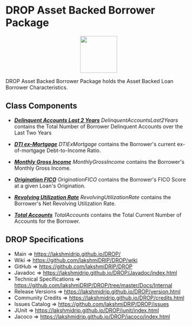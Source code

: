 # DROP Asset Backed Borrower Package

<p align="center"><img src="https://github.com/lakshmiDRIP/DROP/blob/master/DRIP_Logo.gif?raw=true" width="100"></p>

DROP Asset Backed Borrower Package holds the Asset Backed Loan Borrower Characteristics.


## Class Components

 * [***Delinquent Accounts Last 2 Years***](https://github.com/lakshmiDRIP/DROP/tree/master/src/main/java/org/drip/assetbacked/borrower/DelinquentAccountsLast2Years.java)
 <i>DelinquentAccountsLast2Years</i> contains the Total Number of Borrower Delinquent Accounts over the Last
 Two Years

 * [***DTI ex-Mortgage***](https://github.com/lakshmiDRIP/DROP/tree/master/src/main/java/org/drip/assetbacked/borrower/DTIExMortgage.java)
 <i>DTIExMortgage</i> contains the Borrower's current ex-of-mortgage Debt-to-Income Ratio.

 * [***Monthly Gross Income***](https://github.com/lakshmiDRIP/DROP/tree/master/src/main/java/org/drip/assetbacked/borrower/MonthlyGrossIncome.java)
 <i>MonthlyGrossIncome</i> contains the Borrower's Monthly Gross Income.

 * [***Origination FICO***](https://github.com/lakshmiDRIP/DROP/tree/master/src/main/java/org/drip/assetbacked/borrower/OriginationFICO.java)
 <i>OriginationFICO</i> contains the Borrower's FICO Score at a given Loan's Origination.

 * [***Revolving Utilization Rate***](https://github.com/lakshmiDRIP/DROP/tree/master/src/main/java/org/drip/assetbacked/borrower/RevolvingUtilizationRate.java)
 <i>RevolvingUtilizationRate</i> contains the Borrower's Net Revolving Utilization Rate.

 * [***Total Accounts***](https://github.com/lakshmiDRIP/DROP/tree/master/src/main/java/org/drip/assetbacked/borrower/TotalAccounts.java)
 <i>TotalAccounts</i> contains the Total Current Number of Accounts for the Borrower.


## DROP Specifications
 * Main                     => https://lakshmidrip.github.io/DROP/
 * Wiki                     => https://github.com/lakshmiDRIP/DROP/wiki
 * GitHub                   => https://github.com/lakshmiDRIP/DROP
 * Javadoc                  => https://lakshmidrip.github.io/DROP/Javadoc/index.html
 * Technical Specifications => https://github.com/lakshmiDRIP/DROP/tree/master/Docs/Internal
 * Release Versions         => https://lakshmidrip.github.io/DROP/version.html
 * Community Credits        => https://lakshmidrip.github.io/DROP/credits.html
 * Issues Catalog           => https://github.com/lakshmiDRIP/DROP/issues
 * JUnit                    => https://lakshmidrip.github.io/DROP/junit/index.html
 * Jacoco                   => https://lakshmidrip.github.io/DROP/jacoco/index.html

